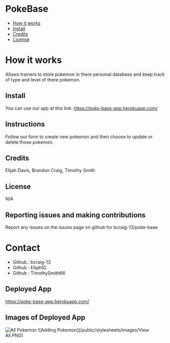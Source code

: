 # PokeBase

* [How it works](#work)
* [Install](#install)
* [Credits](#credits)
* [License](#license)
# How it works 
Allows trainers to store pokemon in there personal database and keep track of type and level of there pokemon. 
## Install
You can use our app at this link: https://poke-base-app.herokuapp.com/
## Instructions
Follow our form to create new pokemon and then choose to update or delete those pokemon. 
## Credits
Elijah Davis, Brandon Craig, Timothy Smith
## License 
N/A
## Reporting issues and making contributions 
Report any issues on the issues page on github for bcraig-13/poke-base
# Contact
* Github : bcraig-13
* Github : ElijahIG
* Github : TimothySmith66 
## Deployed App 
https://poke-base-app.herokuapp.com/
## Images of Deployed App

![All Pokemon](images/Capture.PNG)
![Adding Pokemon](/public/stylesheets/images/View All.PNG)
